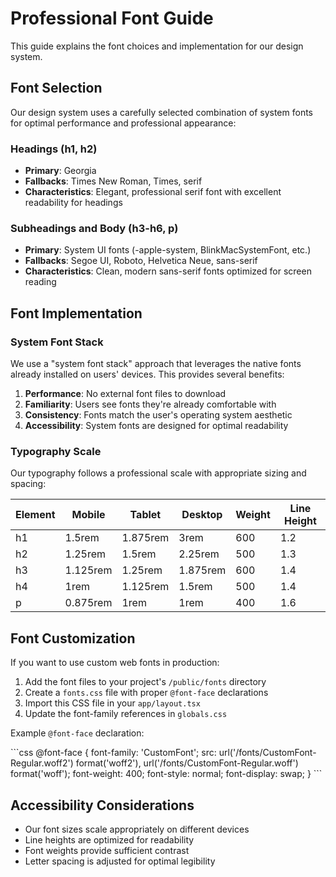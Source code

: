# Professional Font Guide

This guide explains the font choices and implementation for our design system.

## Font Selection

Our design system uses a carefully selected combination of system fonts for optimal performance and professional appearance:

### Headings (h1, h2)
- **Primary**: Georgia
- **Fallbacks**: Times New Roman, Times, serif
- **Characteristics**: Elegant, professional serif font with excellent readability for headings

### Subheadings and Body (h3-h6, p)
- **Primary**: System UI fonts (-apple-system, BlinkMacSystemFont, etc.)
- **Fallbacks**: Segoe UI, Roboto, Helvetica Neue, sans-serif
- **Characteristics**: Clean, modern sans-serif fonts optimized for screen reading

## Font Implementation

### System Font Stack

We use a "system font stack" approach that leverages the native fonts already installed on users' devices. This provides several benefits:

1. **Performance**: No external font files to download
2. **Familiarity**: Users see fonts they're already comfortable with
3. **Consistency**: Fonts match the user's operating system aesthetic
4. **Accessibility**: System fonts are designed for optimal readability

### Typography Scale

Our typography follows a professional scale with appropriate sizing and spacing:

| Element | Mobile | Tablet | Desktop | Weight | Line Height |
|---------|--------|--------|---------|--------|------------|
| h1      | 1.5rem | 1.875rem | 3rem    | 600    | 1.2        |
| h2      | 1.25rem | 1.5rem  | 2.25rem | 500    | 1.3        |
| h3      | 1.125rem | 1.25rem | 1.875rem | 600    | 1.4        |
| h4      | 1rem   | 1.125rem | 1.5rem  | 500    | 1.4        |
| p       | 0.875rem | 1rem   | 1rem    | 400    | 1.6        |

## Font Customization

If you want to use custom web fonts in production:

1. Add the font files to your project's `/public/fonts` directory
2. Create a `fonts.css` file with proper `@font-face` declarations
3. Import this CSS file in your `app/layout.tsx`
4. Update the font-family references in `globals.css`

Example `@font-face` declaration:

\`\`\`css
@font-face {
  font-family: 'CustomFont';
  src: url('/fonts/CustomFont-Regular.woff2') format('woff2'),
       url('/fonts/CustomFont-Regular.woff') format('woff');
  font-weight: 400;
  font-style: normal;
  font-display: swap;
}
\`\`\`

## Accessibility Considerations

- Our font sizes scale appropriately on different devices
- Line heights are optimized for readability
- Font weights provide sufficient contrast
- Letter spacing is adjusted for optimal legibility
